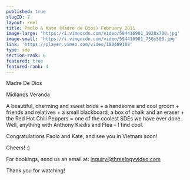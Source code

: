 ```yaml
---
published: true
slugID: 7
layout: reel
title: Paolo & Kate (Madre de Dios) February 2011
image-large: 'https://i.vimeocdn.com/video/594416901_1920x700.jpg'
image-small: 'https://i.vimeocdn.com/video/594416901_750x500.jpg'
link: 'https://player.vimeo.com/video/180409109'
type: sde
section-rank: 6
featured: true
featured-rank: 4
---
```

Madre De Dios

Midlands Veranda

A beautiful, charming and sweet bride + a handsome and cool groom + friends and relatives + a small blackboard, a box of chalk and an eraser + the Red Hot Chili Peppers = one of the coolest SDEs we have ever done. Well, anything with Anthony Kiedis and Flea – I find cool.

Congratulations Paolo and Kate, and see you in Vietnam soon!

Cheers! :)

For bookings, send us an email at: inquiry@threelogyvideo.com

Thank you for watching!
